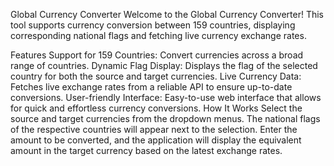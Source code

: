 Global Currency Converter
Welcome to the Global Currency Converter! This tool supports currency conversion between 159 countries, displaying corresponding national flags and fetching live currency exchange rates.

Features
Support for 159 Countries: Convert currencies across a broad range of countries.
Dynamic Flag Display: Displays the flag of the selected country for both the source and target currencies.
Live Currency Data: Fetches live exchange rates from a reliable API to ensure up-to-date conversions.
User-friendly Interface: Easy-to-use web interface that allows for quick and effortless currency conversions.
How It Works
Select the source and target currencies from the dropdown menus. The national flags of the respective countries will appear next to the selection. Enter the amount to be converted, and the application will display the equivalent amount in the target currency based on the latest exchange rates.
